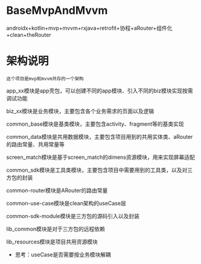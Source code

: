 # BaseMvpAndMvvm

androidx+kotlin+mvp+mvvm+rxjava+retrofit+协程+aRouter+组件化+clean+theRouter

# 架构说明

`这个项目是mvp和mvvm共存的一个架构`

app_xx模块是app壳包，可以创建不同的app模块、引入不同的biz模块实现按需调试功能

biz_xx模块是业务模块，主要包含各个业务需求的页面以及逻辑

common_base模块是基类模块，主要包含activity、fragment等的基类实现

common_data模块是共用数据模块，主要包含项目用到的共用实体类、aRouter的路由常量、共用常量等

screen_match模块是基于screen_match的dimens资源模块，用来实现屏幕适配

common_sdk模块是工具类模块，主要包含项目中需要用到的工具类，以及对三方包的封装

common-router模块是ARouter的路由常量

common-use-case模块是clean架构的useCase层

common-sdk-module模块是三方包的源码引入以及封装

lib_common模块是对于三方包的远程依赖

lib_resources模块是项目共用资源模块

* 思考：useCase是否需要按业务模块解耦

